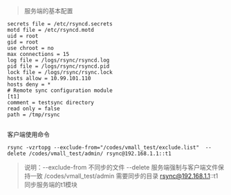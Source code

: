 >服务端的基本配置

```
secrets file = /etc/rsyncd.secrets
motd file = /etc/rsyncd.motd 
uid = root
gid = root
use chroot = no
max connections = 15
log file = /logs/rsync/rsyncd.log
pid file = /logs/rsync/rsyncd.pid
lock file = /logs/rsync/rsync.lock
hosts allow = 10.99.101.110
hosts deny = *
# Remote sync configuration module
[t1]
comment = testsync directory
read only = false
path = /tmp/rsync


```

客户端使用命令
```
rsync -vzrtopg --exclude-from="/codes/vmall_test/exclude.list"  --delete /codes/vmall_test/admin/ rsync@192.168.1.1::t1
```
>说明：--exclude-from 不同步的文件  --delete 服务端强制与客户端文件保持一致    /codes/vmall_test/admin  需要同步的目录
rsync@192.168.1.1::t1 同步服务端的t1模块
